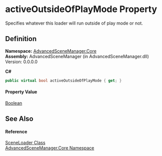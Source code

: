 # activeOutsideOfPlayMode Property


Specifies whatever this loader will run outside of play mode or not.



## Definition
**Namespace:** <a href="N_AdvancedSceneManager_Core">AdvancedSceneManager.Core</a>  
**Assembly:** AdvancedSceneManager (in AdvancedSceneManager.dll) Version: 0.0.0.0

**C#**
``` C#
public virtual bool activeOutsideOfPlayMode { get; }
```



#### Property Value
<a href="https://learn.microsoft.com/dotnet/api/system.boolean" target="_blank" rel="noopener noreferrer">Boolean</a>

## See Also


#### Reference
<a href="T_AdvancedSceneManager_Core_SceneLoader">SceneLoader Class</a>  
<a href="N_AdvancedSceneManager_Core">AdvancedSceneManager.Core Namespace</a>  
